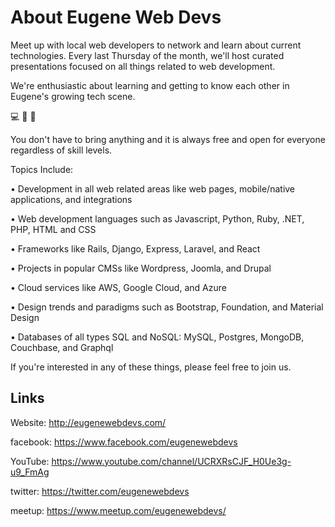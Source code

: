 # About Eugene Web Devs

Meet up with local web developers to network and learn about current technologies. Every last Thursday of the month, we'll host curated presentations focused on all things related to web development. 

We're enthusiastic about learning and getting to know each other in Eugene's growing tech scene.

💻 🍕 🍺

You don't have to bring anything and it is always free and open for everyone regardless of skill levels.

Topics Include:

• Development in all web related areas like web pages, mobile/native applications, and integrations

• Web development languages such as Javascript, Python, Ruby, .NET, PHP, HTML and CSS

• Frameworks like Rails, Django, Express, Laravel, and React

• Projects in popular CMSs like Wordpress, Joomla, and Drupal

• Cloud services like AWS, Google Cloud, and Azure

• Design trends and paradigms such as Bootstrap, Foundation, and Material Design

• Databases of all types SQL and NoSQL: MySQL, Postgres, MongoDB, Couchbase, and Graphql

If you're interested in any of these things, please feel free to join us.


## Links

Website: http://eugenewebdevs.com/

facebook: https://www.facebook.com/eugenewebdevs

YouTube: https://www.youtube.com/channel/UCRXRsCJF_H0Ue3g-u9_FmAg

twitter: https://twitter.com/eugenewebdevs

meetup: https://www.meetup.com/eugenewebdevs/
